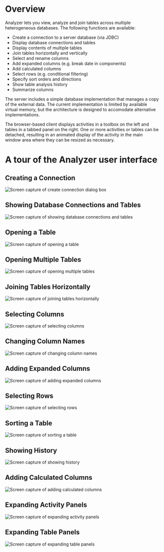 # Overview

Analyzer lets you view, analyze and join tables across multiple heterogeneous databases. The following functions are available:

* Create a connection to a server database (via JDBC)
* Display database connections and tables
* Display contents of multiple tables
* Join tables horizontally and vertically
* Select and rename columns
* Add expanded columns (e.g. break date in components)
* Add calculated columns
* Select rows (e.g. conditional filtering)
* Specify sort orders and directions
* Show table analysis history
* Summarize columns

The server includes a simple database implementation that manages a copy of the external data. The current implementation is limited by available virtual memory, but the architecture is designed to accomodate alternative implementations.
 
The browser-based client displays activities in a toolbox on the left and tables in a tabbed panel on the right. One or more activities or tables can be detached, resulting in an animated display of the activity in the main window area where they can be resized as necessary.

# A tour of the Analyzer user interface

## Creating a Connection

![Screen capture of create connection dialog box](Analyzer/markdown/01-CreateConnection.png "Create Connection Dialog Box")

## Showing Database Connections and Tables

![Screen capture of showing database connections and tables](Analyzer/markdown/02-ShowDatabaseConnectionsAndTables.png "Show Database Connections and Tables")


## Opening a Table

![Screen capture of opening a table](Analyzer/markdown/03-OpenTable.png "Open a Table")


## Opening Multiple Tables

![Screen capture of opening multiple tables](Analyzer/markdown/04-OpenMultipleTables.png "Open Multiple Tables")


## Joining Tables Horizontally

![Screen capture of joining tables horizontally](Analyzer/markdown/05-JoinTablesHorizontally.png "Join Tables Horizontally")

## Selecting Columns

![Screen capture of selecting columns](Analyzer/markdown/06-SelectColumns.png "Select Columns")

## Changing Column Names

![Screen capture of changing column names](Analyzer/markdown/07-ChangeColumnNames.png "Changing Column Names")

## Adding Expanded Columns

![Screen capture of adding expanded columns](Analyzer/markdown/08-AddExpandedColumns.png "Add Expanded Columns")

## Selecting Rows

![Screen capture of selecting rows](Analyzer/markdown/09-SelectRows.png "Select Rows")

## Sorting a Table

![Screen capture of sorting a table](Analyzer/markdown/10-SortTable.png "Sort Table")

## Showing History

![Screen capture of showing history](Analyzer/markdown/11-ShowHistory.png "Show History")

## Adding Calculated Columns

![Screen capture of adding calculated columns](Analyzer/markdown/12-AddCalculatedColumns.png "Add Calculated Columns")

## Expanding Activity Panels

![Screen capture of expanding activity panels](Analyzer/markdown/13-ExpandedActivityPanels.png "Expanded Activty Panels")

## Expanding Table Panels

![Screen capture of expanding table panels](Analyzer/markdown/14-ExpandTablePanels.png "Expand Table Panels")


